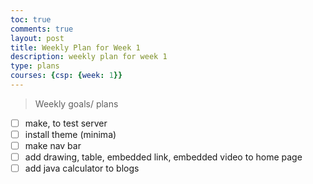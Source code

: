 ```yaml
---
toc: true
comments: true
layout: post
title: Weekly Plan for Week 1
description: weekly plan for week 1
type: plans
courses: {csp: {week: 1}}
---
```



> Weekly goals/ plans
- [ ] make, to test server
- [ ] install theme (minima)
- [ ] make nav bar
- [ ] add drawing, table, embedded link, embedded video to home page
- [ ] add java calculator to blogs
